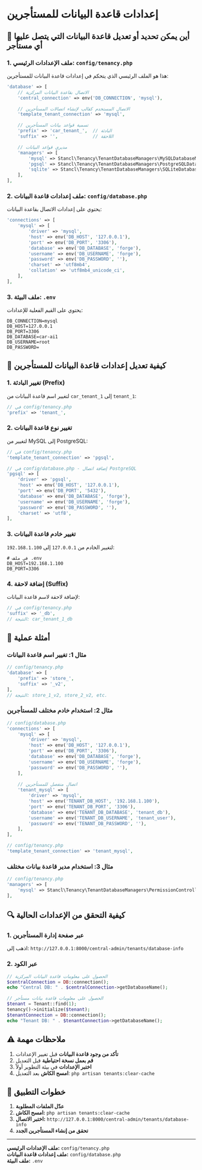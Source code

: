 # إعدادات قاعدة البيانات للمستأجرين

## 📍 أين يمكن تحديد أو تعديل قاعدة البيانات التي يتصل عليها أي مستأجر

### 1. ملف الإعدادات الرئيسي: `config/tenancy.php`

هذا هو الملف الرئيسي الذي يتحكم في إعدادات قاعدة البيانات للمستأجرين:

```php
'database' => [
    // الاتصال بقاعدة البيانات المركزية
    'central_connection' => env('DB_CONNECTION', 'mysql'),

    // الاتصال المستخدم كقالب لإنشاء اتصالات المستأجرين
    'template_tenant_connection' => 'mysql',

    // تسمية قواعد بيانات المستأجرين
    'prefix' => 'car_tenant_',  // البادئة
    'suffix' => '',             // اللاحقة

    // مديري قواعد البيانات
    'managers' => [
        'mysql' => Stancl\Tenancy\TenantDatabaseManagers\MySQLDatabaseManager::class,
        'pgsql' => Stancl\Tenancy\TenantDatabaseManagers\PostgreSQLDatabaseManager::class,
        'sqlite' => Stancl\Tenancy\TenantDatabaseManagers\SQLiteDatabaseManager::class,
    ],
],
```

### 2. ملف إعدادات قاعدة البيانات: `config/database.php`

يحتوي على إعدادات الاتصال بقاعدة البيانات:

```php
'connections' => [
    'mysql' => [
        'driver' => 'mysql',
        'host' => env('DB_HOST', '127.0.0.1'),
        'port' => env('DB_PORT', '3306'),
        'database' => env('DB_DATABASE', 'forge'),
        'username' => env('DB_USERNAME', 'forge'),
        'password' => env('DB_PASSWORD', ''),
        'charset' => 'utf8mb4',
        'collation' => 'utf8mb4_unicode_ci',
    ],
],
```

### 3. ملف البيئة: `.env`

يحتوي على القيم الفعلية للإعدادات:

```env
DB_CONNECTION=mysql
DB_HOST=127.0.0.1
DB_PORT=3306
DB_DATABASE=car-ai1
DB_USERNAME=root
DB_PASSWORD=
```

## 🔧 كيفية تعديل إعدادات قاعدة البيانات للمستأجرين

### 1. تغيير البادئة (Prefix)

لتغيير اسم قاعدة البيانات من `car_tenant_1` إلى `tenant_1`:

```php
// في config/tenancy.php
'prefix' => 'tenant_',
```

### 2. تغيير نوع قاعدة البيانات

لتغيير من MySQL إلى PostgreSQL:

```php
// في config/tenancy.php
'template_tenant_connection' => 'pgsql',

// في config/database.php - إضافة اتصال PostgreSQL
'pgsql' => [
    'driver' => 'pgsql',
    'host' => env('DB_HOST', '127.0.0.1'),
    'port' => env('DB_PORT', '5432'),
    'database' => env('DB_DATABASE', 'forge'),
    'username' => env('DB_USERNAME', 'forge'),
    'password' => env('DB_PASSWORD', ''),
    'charset' => 'utf8',
],
```

### 3. تغيير خادم قاعدة البيانات

لتغيير الخادم من `127.0.0.1` إلى `192.168.1.100`:

```env
# في ملف .env
DB_HOST=192.168.1.100
DB_PORT=3306
```

### 4. إضافة لاحقة (Suffix)

لإضافة لاحقة لاسم قاعدة البيانات:

```php
// في config/tenancy.php
'suffix' => '_db',
// النتيجة: car_tenant_1_db
```

## 🎯 أمثلة عملية

### مثال 1: تغيير اسم قاعدة البيانات

```php
// config/tenancy.php
'database' => [
    'prefix' => 'store_',
    'suffix' => '_v2',
],
// النتيجة: store_1_v2, store_2_v2, etc.
```

### مثال 2: استخدام خادم مختلف للمستأجرين

```php
// config/database.php
'connections' => [
    'mysql' => [
        'driver' => 'mysql',
        'host' => env('DB_HOST', '127.0.0.1'),
        'port' => env('DB_PORT', '3306'),
        'database' => env('DB_DATABASE', 'forge'),
        'username' => env('DB_USERNAME', 'forge'),
        'password' => env('DB_PASSWORD', ''),
    ],
    
    // اتصال منفصل للمستأجرين
    'tenant_mysql' => [
        'driver' => 'mysql',
        'host' => env('TENANT_DB_HOST', '192.168.1.100'),
        'port' => env('TENANT_DB_PORT', '3306'),
        'database' => env('TENANT_DB_DATABASE', 'tenant_db'),
        'username' => env('TENANT_DB_USERNAME', 'tenant_user'),
        'password' => env('TENANT_DB_PASSWORD', ''),
    ],
],

// config/tenancy.php
'template_tenant_connection' => 'tenant_mysql',
```

### مثال 3: استخدام مدير قاعدة بيانات مختلف

```php
// config/tenancy.php
'managers' => [
    'mysql' => Stancl\Tenancy\TenantDatabaseManagers\PermissionControlledMySQLDatabaseManager::class,
],
```

## 🔍 كيفية التحقق من الإعدادات الحالية

### 1. عبر صفحة إدارة المستأجرين

اذهب إلى: `http://127.0.0.1:8000/central-admin/tenants/database-info`

### 2. عبر الكود

```php
// الحصول على معلومات قاعدة البيانات المركزية
$centralConnection = DB::connection();
echo "Central DB: " . $centralConnection->getDatabaseName();

// الحصول على معلومات قاعدة بيانات مستأجر
$tenant = Tenant::find(1);
tenancy()->initialize($tenant);
$tenantConnection = DB::connection();
echo "Tenant DB: " . $tenantConnection->getDatabaseName();
```

## ⚠️ ملاحظات مهمة

1. **تأكد من وجود قاعدة البيانات** قبل تغيير الإعدادات
2. **قم بعمل نسخة احتياطية** قبل التعديل
3. **اختبر الإعدادات** في بيئة التطوير أولاً
4. **امسح الكاش** بعد التعديل: `php artisan tenants:clear-cache`

## 🚀 خطوات التطبيق

1. **عدّل الملفات المطلوبة**
2. **امسح الكاش:** `php artisan tenants:clear-cache`
3. **اختبر الاتصال:** `http://127.0.0.1:8000/central-admin/tenants/database-info`
4. **تحقق من إنشاء المستأجرين الجدد**

---

**ملف الإعدادات الرئيسي:** `config/tenancy.php`  
**ملف إعدادات قاعدة البيانات:** `config/database.php`  
**ملف البيئة:** `.env`
